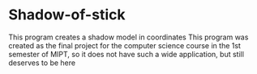 # Shadow-of-stick
This program creates a shadow model in coordinates
This program was created as the final project for the computer science course in the 1st semester of MIPT, so it does not have such a wide application, but still deserves to be here
